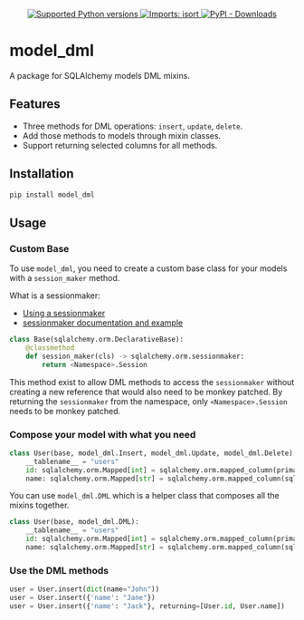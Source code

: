 <p align="center">
    <a href="https://pypi.org/project/model_dml" target="_blank">
        <img src="https://img.shields.io/pypi/pyversions/model_dml.svg?color=%2334D058" alt="Supported Python versions">
    </a>
    <a href="https://pycqa.github.io/isort/" target="_blank">
        <img src="https://img.shields.io/badge/%20imports-isort-%231674b1?style=flat&labelColor=ef8336" alt="Imports: isort">
    </a>
    <a href="https://pypi.org/project/model_dml" target="_blank">
        <img src="https://img.shields.io/pypi/dm/model_dml" alt="PyPI - Downloads">
    </a>
</p>

# model_dml

A package for SQLAlchemy models DML mixins.

## Features

- Three methods for DML operations: `insert`, `update`, `delete`.
- Add those methods to models through mixin classes.
- Support returning selected columns for all methods.

## Installation

```bash
pip install model_dml
```

## Usage

### Custom Base

To use `model_dml`, you need to create a custom base class for your models with a `session_maker`
method.

What is a sessionmaker:
- [Using a sessionmaker][Using a sessionmaker]
- [sessionmaker documentation and example][sessionmaker documentation and example]

```python
class Base(sqlalchemy.orm.DeclarativeBase):
    @classmethod
    def session_maker(cls) -> sqlalchemy.orm.sessionmaker:
        return <Namespace>.Session
```

This method exist to allow DML methods to access the `sessionmaker` without creating a new reference
that would also need to be monkey patched. By returning the `sessionmaker` from the namespace, only
`<Namespace>.Session` needs to be monkey patched.

### Compose your model with what you need

```python
class User(base, model_dml.Insert, model_dml.Update, model_dml.Delete):
    __tablename__ = "users"
    id: sqlalchemy.orm.Mapped[int] = sqlalchemy.orm.mapped_column(primary_key=True)
    name: sqlalchemy.orm.Mapped[str] = sqlalchemy.orm.mapped_column(sqlalchemy.String(30))
```

You can use `model_dml.DML` which is a helper class that composes all the mixins together.

```python
class User(base, model_dml.DML):
    __tablename__ = "users"
    id: sqlalchemy.orm.Mapped[int] = sqlalchemy.orm.mapped_column(primary_key=True)
    name: sqlalchemy.orm.Mapped[str] = sqlalchemy.orm.mapped_column(sqlalchemy.String(30))
```

### Use the DML methods

```python
user = User.insert(dict(name="John"))
user = User.insert({'name': "Jane"})
user = User.insert({'name': "Jack"}, returning=[User.id, User.name])
```

[Using a sessionmaker]: https://docs.sqlalchemy.org/en/20/orm/session_basics.html#using-a-sessionmaker
[sessionmaker documentation and example]: https://docs.sqlalchemy.org/en/20/orm/session_api.html#sqlalchemy.orm.sessionmaker